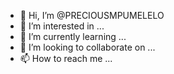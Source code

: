 - 👋 Hi, I’m @PRECIOUSMPUMELELO
- 👀 I’m interested in ...
- 🌱 I’m currently learning ...
- 💞️ I’m looking to collaborate on ...
- 📫 How to reach me ...

<!---
PRECIOUSMPUMELELO/PRECIOUSMPUMELELO is a ✨ special ✨ repository because its `README.md` (this file) appears on your GitHub profile.
You can click the Preview link to take a look at your changes.
--->
